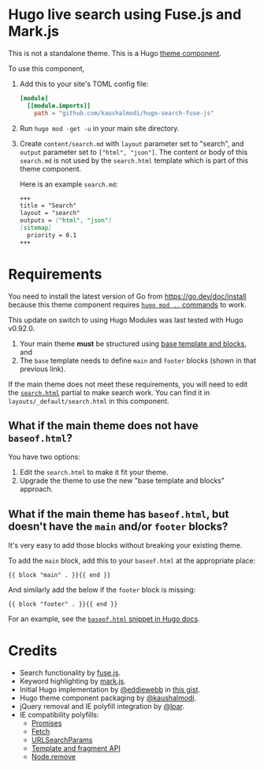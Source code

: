 # Hugo live search using Fuse.js and Mark.js

This is not a standalone theme. This is a Hugo [theme
component](https://gohugo.io/hugo-modules/theme-components/).

To use this component,

1.  Add this to your site's TOML config file:

    ```toml
    [module]
      [[module.imports]]
        path = "github.com/kaushalmodi/hugo-search-fuse-js"
    ```

2.  Run `hugo mod -get -u` in your main site directory.

3.  Create `content/search.md` with `layout` parameter set to "search",
    and `output` parameter set to `["html", "json"]`. The content or
    body of this `search.md` is not used by the `search.html` template
    which is part of this theme component.

    Here is an example `search.md`:

    ``` md
    +++
    title = "Search"
    layout = "search"
    outputs = ["html", "json"]
    [sitemap]
      priority = 0.1
    +++
    ```

# Requirements

You need to install the latest version of Go from
https://go.dev/doc/install because this theme component requires
[`hugo mod ..` commands](https://gohugo.io/hugo-modules/use-modules/)
to work.

This update on switch to using Hugo Modules was last tested with Hugo
v0.92.0.

1.  Your main theme **must** be structured using [base template and
    blocks](https://gohugo.io/templates/base/#define-the-base-template),
    and
2.  The `base` template needs to define `main` and `footer` blocks
    (shown in that previous link).

If the main theme does not meet these requirements, you will need to edit the
[`search.html`](https://github.com/kaushalmodi/hugo-search-fuse-js/blob/master/layouts/_default/search.html)
partial to make search work. You can find it in `layouts/_default/search.html` in this component.

## What if the main theme does not have `baseof.html`?

You have two options:

1. Edit the `search.html` to make it fit your theme.
2. Upgrade the theme to use the new "base template and blocks" approach.

## What if the main theme has `baseof.html`, but doesn't have the `main` and/or `footer` blocks?

It's very easy to add those blocks without breaking your existing theme.

To add the `main` block, add this to your `baseof.html` at the
appropriate place:

``` go-html-template
{{ block "main" . }}{{ end }}
```

And similarly add the below if the `footer` block is missing:

``` go-html-template
{{ block "footer" . }}{{ end }}
```

For an example, see the [`baseof.html` snippet in Hugo
docs](https://gohugo.io/templates/base/#define-the-base-template).

# Credits

 - Search functionality by [fuse.js](https://fusejs.io/).
 - Keyword highlighting by [mark.js](https://markjs.io/).
 - Initial Hugo implementation by [@eddiewebb](https://github.com/eddiewebb) in [this
gist](https://gist.github.com/eddiewebb/735feb48f50f0ddd65ae5606a1cb41ae).
 - Hugo theme component packaging by [@kaushalmodi](https://github.com/kaushalmodi).
 - jQuery removal and IE polyfill integration by [@lpar](https://github.com/lpar).
 - IE compatibility polyfills:
   - [Promises](https://github.com/taylorhakes/promise-polyfill)
   - [Fetch](https://github.com/github/fetch)
   - [URLSearchParams](https://github.com/ungap/url-search-params)
   - [Template and fragment API](https://github.com/webcomponents/template)
   - [Node.remove](https://stackoverflow.com/questions/20428877/javascript-remove-doesnt-work-in-ie)
